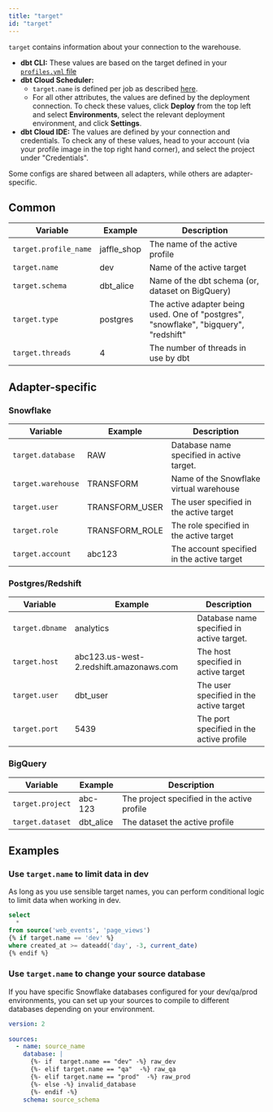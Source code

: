 ```yaml
---
title: "target"
id: "target"
---
```


`target` contains information about your connection to the warehouse.

* **dbt CLI:** These values are based on the target defined in your [`profiles.yml` file](reference/profiles.yml.md)
* **dbt Cloud Scheduler:**
    * `target.name` is defined per job as described [here](cloud-setting-a-custom-target-name).
    * For all other attributes, the values are defined by the deployment connection. To check these values, click **Deploy** from the top left and select **Environments**, select the relevant deployment environment, and click **Settings**.
* **dbt Cloud IDE:** The values are defined by your connection and credentials. To check any of these values, head to your account (via your profile image in the top right hand corner), and select the project under "Credentials".


Some configs are shared between all adapters, while others are adapter-specific.

## Common
| Variable | Example | Description |
| -------- | ------- | ----------- |
| `target.profile_name` | jaffle_shop | The name of the active profile |
| `target.name` | dev | Name of the active target |
| `target.schema` | dbt_alice | Name of the dbt schema (or, dataset on BigQuery) |
| `target.type` | postgres | The active adapter being used. One of "postgres", "snowflake", "bigquery", "redshift" |
| `target.threads` | 4 | The number of threads in use by dbt |


## Adapter-specific
### Snowflake

| Variable | Example | Description |
| -------- | ------- | ----------- |
| `target.database` | RAW | Database name specified in active target. |
| `target.warehouse` | TRANSFORM | Name of the Snowflake virtual warehouse |
| `target.user` | TRANSFORM_USER | The user specified in the active target |
| `target.role` | TRANSFORM_ROLE | The role specified in the active target |
| `target.account` | abc123 | The account specified in the active target |

### Postgres/Redshift

| Variable | Example | Description |
| -------- | ------- | ----------- |
| `target.dbname` | analytics | Database name specified in active target. |
| `target.host` | abc123.us-west-2.redshift.amazonaws.com | The host specified in active target |
| `target.user` | dbt_user | The user specified in the active target |
| `target.port` | 5439 | The port specified in the active profile |

### BigQuery

| Variable | Example | Description |
| -------- | ------- | ----------- |
| `target.project` | abc-123 | The project specified in the active profile |
| `target.dataset` | dbt_alice | The dataset the active profile |

## Examples
### Use `target.name` to limit data in dev

As long as you use sensible target names, you can perform conditional logic to limit data when working in dev.

```sql
select
  *
from source('web_events', 'page_views')
{% if target.name == 'dev' %}
where created_at >= dateadd('day', -3, current_date)
{% endif %}
```

### Use `target.name` to change your source database
If you have specific Snowflake databases configured for your dev/qa/prod environments,
you can set up your sources to compile to different databases depending on your 
environment. 

```yml
version: 2
 
sources:
  - name: source_name 
    database: |
      {%- if  target.name == "dev" -%} raw_dev
      {%- elif target.name == "qa"  -%} raw_qa
      {%- elif target.name == "prod"  -%} raw_prod
      {%- else -%} invalid_database
      {%- endif -%}
    schema: source_schema
```
